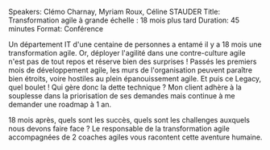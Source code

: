 Speakers: Clémo Charnay, Myriam Roux, Céline STAUDER
Title: Transformation agile à grande échelle : 18 mois plus tard
Duration: 45 minutes
Format: Conférence

Un département IT d'une centaine de personnes a entamé il y a 18 mois une transformation agile. Or, déployer l'agilité dans une contre-culture agile n'est pas de tout repos et réserve bien des surprises !
Passés les premiers mois de développement agile, les murs de l'organisation peuvent paraître bien étroits, voire hostiles au plein épanouissement agile.
Et puis ce Legacy, quel boulet !
Qui gère donc la dette technique ?
Mon client adhère à la souplesse dans la priorisation  de ses demandes mais continue à me demander une roadmap à 1 an.

18 mois après, quels sont les succès, quels sont les challenges auxquels nous devons faire face ?
Le responsable de la transformation agile accompagnées de 2 coaches agiles vous racontent cette aventure humaine.
